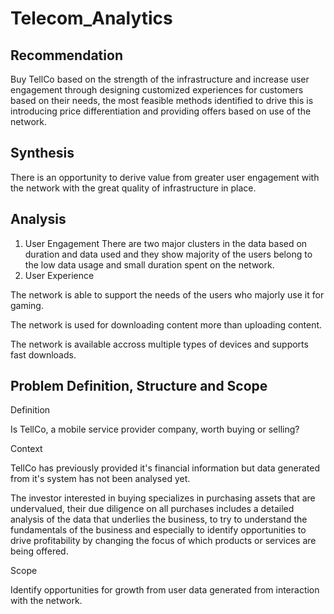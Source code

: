 # Telecom_Analytics
## Recommendation
Buy TellCo based on the strength of the infrastructure and increase user engagement through designing customized experiences for customers based on their needs, the most feasible methods identified to drive this is introducing price differentiation and providing offers based on use of the network.
## Synthesis
There is an opportunity to derive value from greater user engagement with the network with the great quality of infrastructure in place.
## Analysis
1. User Engagement
There are two major clusters in the data based on duration and data used and they show majority of the users belong to the low data usage and small duration spent on the network.
2. User Experience

The network is able to support the needs of the users who majorly use it for gaming.

The network is used for downloading content more than uploading content.

The network is available accross multiple types of devices and supports fast downloads.
## Problem Definition, Structure and Scope
Definition

Is TellCo, a mobile service provider company, worth buying or selling?

Context

TellCo has previously provided it's financial information but data generated from it's system has not been analysed yet.

The investor interested in buying specializes in purchasing assets that are undervalued, their due diligence on all purchases includes a detailed analysis of the data that underlies the business, to try to understand the fundamentals of the business and especially to identify opportunities to drive profitability by changing the focus of which products or services are being offered.

Scope

Identify opportunities for growth from user data generated from interaction with the network.


